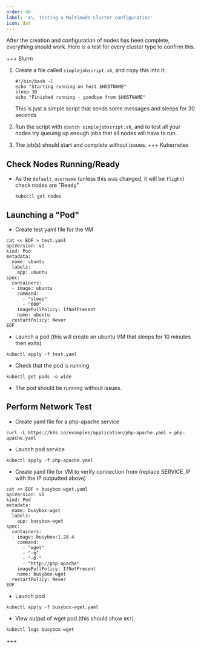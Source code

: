 ```yaml
---
order: 40
label: '4\. Testing a Multinode Cluster configuration'
icon: dot
---
```


After the creation and configuration of nodes has been complete, everything should work. Here is a test for every cluster type to confirm this.

+++ Slurm

1. Create a file called `simplejobscript.sh`, and copy this into it:
    ```
    #!/bin/bash -l
    echo "Starting running on host $HOSTNAME"
    sleep 30
    echo "Finished running - goodbye from $HOSTNAME"
    ```
    This is just a simple script that sends some messages and sleeps for 30 seconds

2. Run the script with `sbatch simplejobscript.sh`, and to test all your nodes try queuing up enough jobs that all nodes will have to run.

3. The job(s) should start and complete without issues.
+++ Kubernetes

## Check Nodes Running/Ready

- As the `default_username` (unless this was changed, it will be `flight`) check nodes are "Ready" 
    ```shell
	kubectl get nodes
	```

## Launching a "Pod"

- Create test yaml file for the VM 
```shell
cat << EOF > test.yaml
apiVersion: v1
kind: Pod
metadata:
  name: ubuntu
  labels:
    app: ubuntu
spec:
  containers:
  - image: ubuntu
    command:
      - "sleep"
      - "600"
    imagePullPolicy: IfNotPresent
    name: ubuntu
  restartPolicy: Never
EOF
```
- Launch a pod (this will create an ubuntu VM that sleeps for 10 minutes then exits)
```shell
kubectl apply -f test.yaml
```
- Check that the pod is running
```shell
kubectl get pods -o wide
```

- The pod should be running without issues.

## Perform Network Test


- Create yaml file for a php-apache service
```shell
curl -L https://k8s.io/examples/application/php-apache.yaml > php-apache.yaml
```
- Launch pod service
```shell
kubectl apply -f php-apache.yaml
```
- Create yaml file for VM to verify connection from (replace SERVICE_IP with the IP outputted above)
```shell
cat << EOF > busybox-wget.yaml
apiVersion: v1
kind: Pod
metadata:
  name: busybox-wget
  labels:
    app: busybox-wget
spec:
  containers:
  - image: busybox:1.28.4
    command:
      - "wget"
      - "-q"
      - "-O-"
      - "http://php-apache"
    imagePullPolicy: IfNotPresent
    name: busybox-wget
  restartPolicy: Never
EOF
```
- Launch pod
```shell
kubectl apply -f busybox-wget.yaml
```
- View output of wget pod (this should show `OK!`)
```shell
kubectl logs busybox-wget
```
+++